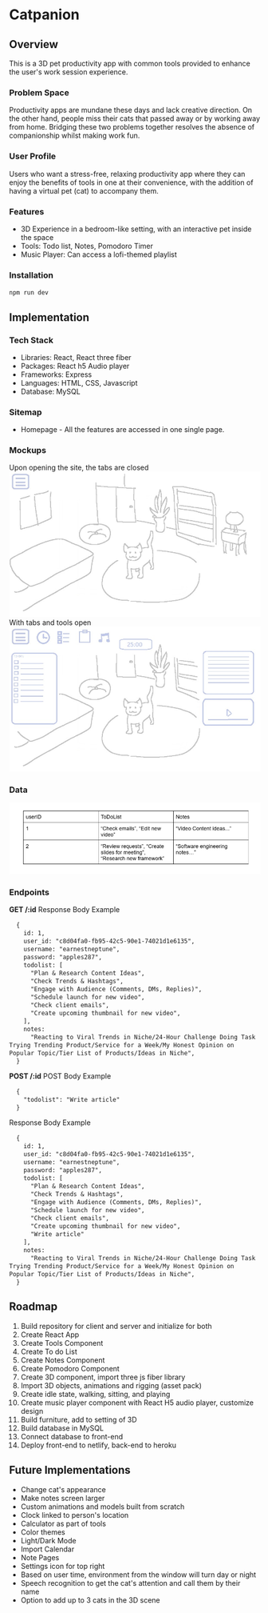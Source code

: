 # Catpanion

## Overview

This is a 3D pet productivity app with common tools provided to enhance the user's work session experience.

### Problem Space

Productivity apps are mundane these days and lack creative direction. On the other hand, people miss their cats that passed away or by working away from home. Bridging these two problems together resolves the absence of companionship whilst making work fun.

### User Profile

Users who want a stress-free, relaxing productivity app where they can enjoy the benefits of tools in one at their convenience, with the addition of having a virtual pet (cat) to accompany them.

### Features

- 3D Experience in a bedroom-like setting, with an interactive pet inside the space
- Tools: Todo list, Notes, Pomodoro Timer
- Music Player: Can access a lofi-themed playlist

### Installation

```
npm run dev
```

## Implementation

### Tech Stack

- Libraries: React, React three fiber
- Packages: React h5 Audio player
- Frameworks: Express
- Languages: HTML, CSS, Javascript
- Database: MySQL

### Sitemap

- Homepage - All the features are accessed in one single page.

### Mockups

Upon opening the site, the tabs are closed
![](src/assets/images/mockup_1.jpg)
With tabs and tools open
![](src/assets/images/mockup_2.jpg)

### Data

![](src/assets/images/mockup_datatable.png)

### Endpoints

**GET /:id**
Response Body Example

```
  {
    id: 1,
    user_id: "c8d04fa0-fb95-42c5-90e1-74021d1e6135",
    username: "earnestneptune",
    password: "apples287",
    todolist: [
      "Plan & Research Content Ideas",
      "Check Trends & Hashtags",
      "Engage with Audience (Comments, DMs, Replies)",
      "Schedule launch for new video",
      "Check client emails",
      "Create upcoming thumbnail for new video",
    ],
    notes:
      "Reacting to Viral Trends in Niche/24-Hour Challenge Doing Task Trying Trending Product/Service for a Week/My Honest Opinion on Popular Topic/Tier List of Products/Ideas in Niche",
  }
```

**POST /:id**
POST Body Example

```
  {
    "todolist": "Write article"
  }
```

Response Body Example

```
  {
    id: 1,
    user_id: "c8d04fa0-fb95-42c5-90e1-74021d1e6135",
    username: "earnestneptune",
    password: "apples287",
    todolist: [
      "Plan & Research Content Ideas",
      "Check Trends & Hashtags",
      "Engage with Audience (Comments, DMs, Replies)",
      "Schedule launch for new video",
      "Check client emails",
      "Create upcoming thumbnail for new video",
      "Write article"
    ],
    notes:
      "Reacting to Viral Trends in Niche/24-Hour Challenge Doing Task Trying Trending Product/Service for a Week/My Honest Opinion on Popular Topic/Tier List of Products/Ideas in Niche",
  }
```

## Roadmap

1. Build repository for client and server and initialize for both
2. Create React App
3. Create Tools Component
4. Create To do List
5. Create Notes Component
6. Create Pomodoro Component
7. Create 3D component, import three js fiber library
8. Import 3D objects, animations and rigging (asset pack)
9. Create idle state, walking, sitting, and playing
10. Create music player component with React H5 audio player, customize design
11. Build furniture, add to setting of 3D
12. Build database in MySQL
13. Connect database to front-end
14. Deploy front-end to netlify, back-end to heroku

## Future Implementations

- Change cat's appearance
- Make notes screen larger
- Custom animations and models built from scratch
- Clock linked to person's location
- Calculator as part of tools
- Color themes
- Light/Dark Mode
- Import Calendar
- Note Pages
- Settings icon for top right
- Based on user time, environment from the window will turn day or night
- Speech recognition to get the cat's attention and call them by their name
- Option to add up to 3 cats in the 3D scene
